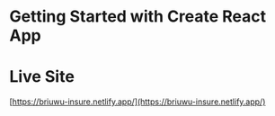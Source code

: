 # Getting Started with Create React App

# Live Site
[https://briuwu-insure.netlify.app/](https://briuwu-insure.netlify.app/)
